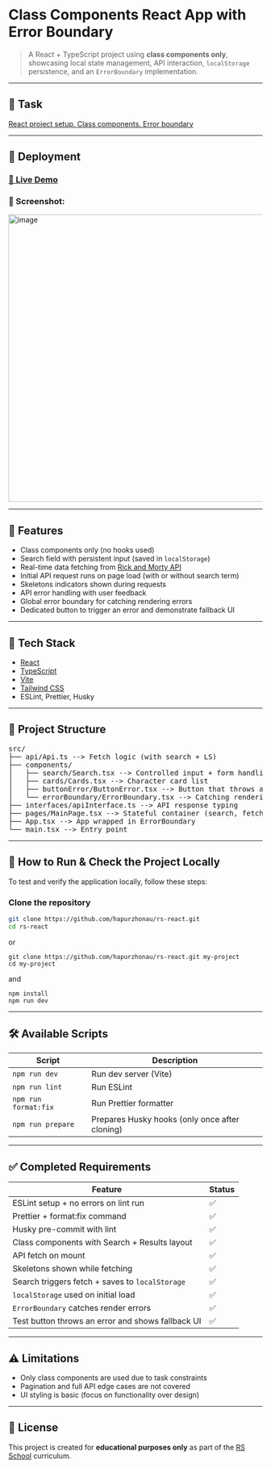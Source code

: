 # Class Components React App with Error Boundary

> A React + TypeScript project using **class components only**, showcasing local state management, API interaction, `localStorage` persistence, and an `ErrorBoundary` implementation.

---

## 📌 Task

[React project setup. Class components. Error boundary](https://github.com/rolling-scopes-school/tasks/blob/master/react/modules/tasks/class-components.md)

---

## 🚀 Deployment

### [🔗 Live Demo](https://hapurzhonau-rsreact2025.netlify.app/)

### 📸 Screenshot:

<img width="1219" height="570" alt="image" src="https://github.com/user-attachments/assets/94e1ec53-d5b0-41d7-b9ab-39b6d037a686" />


---

## 🎯 Features

- Class components only (no hooks used)
- Search field with persistent input (saved in `localStorage`)
- Real-time data fetching from [Rick and Morty API](https://rickandmortyapi.com/)
- Initial API request runs on page load (with or without search term)
- Skeletons indicators shown during requests
- API error handling with user feedback
- Global error boundary for catching rendering errors
- Dedicated button to trigger an error and demonstrate fallback UI

---

## 🧱 Tech Stack

- [React](https://reactjs.org/)
- [TypeScript](https://www.typescriptlang.org/)
- [Vite](https://vitejs.dev/)
- [Tailwind CSS](https://tailwindcss.com/)
- ESLint, Prettier, Husky

---

## 📁 Project Structure
<pre>
src/
├── api/Api.ts --> Fetch logic (with search + LS)
├── components/
│   ├── search/Search.tsx --> Controlled input + form handling
│   ├── cards/Cards.tsx --> Character card list
│   ├── buttonError/ButtonError.tsx --> Button that throws an error
│   └── errorBoundary/ErrorBoundary.tsx --> Catching rendering errors
├── interfaces/apiInterface.ts --> API response typing
├── pages/MainPage.tsx --> Stateful container (search, fetch, render)
├── App.tsx --> App wrapped in ErrorBoundary
└── main.tsx --> Entry point
</pre>

---
## 🧪 How to Run & Check the Project Locally

To test and verify the application locally, follow these steps:

### Clone the repository
```bash
git clone https://github.com/hapurzhonau/rs-react.git
cd rs-react 
```
 or 
```
git clone https://github.com/hapurzhonau/rs-react.git my-project
cd my-project
```
 and
```
npm install
npm run dev
```
---

## 🛠 Available Scripts

| Script              | Description                     |
|---------------------|---------------------------------|
| `npm run dev`       | Run dev server (Vite)           |
| `npm run lint`      | Run ESLint                      |
| `npm run format:fix`| Run Prettier formatter          |
| `npm run prepare`   | Prepares Husky hooks (only once after cloning) |
---

## ✅ Completed Requirements

| Feature                                               | Status |
|--------------------------------------------------------|--------|
| ESLint setup + no errors on lint run                  | ✅     |
| Prettier + format:fix command                         | ✅     |
| Husky pre-commit with lint                            | ✅     |
| Class components with Search + Results layout         | ✅     |
| API fetch on mount                                    | ✅     |
| Skeletons shown while fetching                           | ✅     |
| Search triggers fetch + saves to `localStorage`       | ✅     |
| `localStorage` used on initial load                   | ✅     |
| `ErrorBoundary` catches render errors                 | ✅     |
| Test button throws an error and shows fallback UI     | ✅     |

---

## ⚠️ Limitations

- Only class components are used due to task constraints  
- Pagination and full API edge cases are not covered  
- UI styling is basic (focus on functionality over design)

---

## 📄 License

This project is created for **educational purposes only** as part of the [RS School](https://rs.school/) curriculum.
